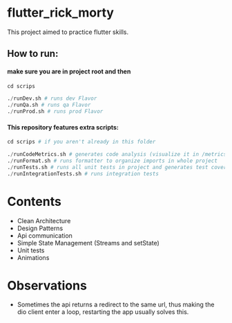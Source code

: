 # flutter_rick_morty

This project aimed to practice flutter skills.

## How to run:

#### make sure you are in project root and then

```python
cd scrips

./runDev.sh # runs dev Flavor
./runQa.sh # runs qa Flavor
./runProd.sh # runs prod Flavor
```

#### This repository features extra scripts:

```python
cd scrips # if you aren't already in this folder

./runCodeMetrics.sh # generates code analysis (visualize it in /metrics/index.html)
./runFormat.sh # runs formatter to organize imports in whole project
./runTests.sh # runs all unit tests in project and generates test coverage in files (visualize it in /coverage/index.html)
./runIntegrationTests.sh # runs integration tests
```

# Contents

- Clean Architecture
- Design Patterns
- Api communication
- Simple State Management (Streams and setState)
- Unit tests
- Animations

# Observations

- Sometimes the api returns a redirect to the same url, thus making the dio client enter a loop, restarting the app usually solves this.
